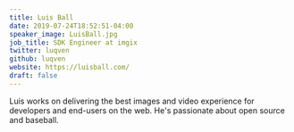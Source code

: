 ```yaml
---
title: Luis Ball
date: 2019-07-24T18:52:51-04:00
speaker_image: LuisBall.jpg
job_title: SDK Engineer at imgix
twitter: luqven
github: luqven
website: https://luisball.com/
draft: false
---
```


Luis works on delivering the best images and video experience for developers and end-users on the web. He's passionate about open source and baseball.